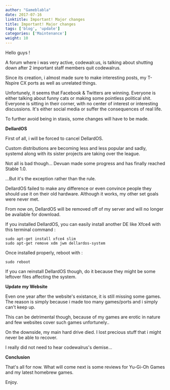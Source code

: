 ```yaml
---
author: "Gameblabla"
date: 2017-07-16
linktitle: Important! Major changes
title: Important! Major changes
tags: ['blog', 'update']
categories: ['Maintenance']
weight: 10
---
```

Hello guys !

A forum where i was very active, codewalr.us, is talking about shutting down after 2 important staff members quit codewalrus.

Since its creation, i almost made sure to make interesting posts, 
my T-Nspire CX ports as well as unrelated things.

Unfortunely, it seems that Facebook & Twitters are winning.
Everyone is either talking about funny cats or making some pointless political shit.
Everyone is sitting in their corner, with no center of interest or interesting discussions.
It's either social media or suffer the consequences of real life.

To further avoid being in stasis, some changes will have to be made.

**DellardOS**

First of all, i will be forced to cancel DellardOS.

Custom distributions are becoming less and less popular and sadly, systemd along with its sister projects
are taking over the league.

Not all is bad though... 
Devuan made some progress and has finally reached Stable 1.0.

...But it's the exception rather than the rule.

DellardOS failed to make any difference or even convince people they should use it on their old hardware.
Although it works, my other set goals were never met.

From now on, DellardOS will be removed off of my server and will no longer be available for download.

If you installed DellardOS,
you can easily install another DE like Xfce4 with this terminal command :

```
sudo apt-get install xfce4 slim
sudo apt-get remove xdm jwm dellardos-system
```
Once installed properly, reboot with :
```
sudo reboot
```

If you can reinstall DellardOS though, do it because they might be some leftover files affecting the system.

**Update my Website**

Even one year after the website's existance, it is still missing some games.
The reason is simply because i made too many games/ports and i simply can't keep up.

This can be detrimental though, because of my games are erotic in nature
and few websites cover such games unfortunely..

On the downside, my main hard drive died.
I lost precious stuff that i might never be able to recover.

I really did not need to hear codewalrus's demise...

**Conclusion**

That's all for now. What will come next is some reviews for Yu-Gi-Oh Games
and my latest homebrew games. 

Enjoy.
